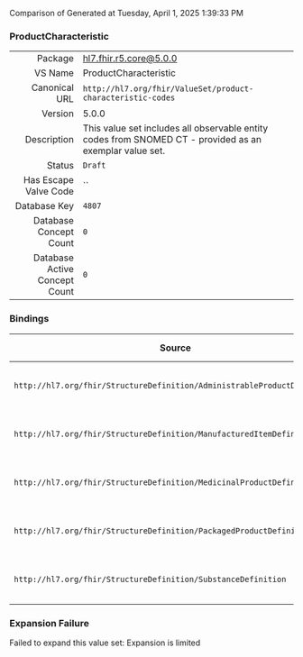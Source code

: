 Comparison of 
Generated at Tuesday, April 1, 2025 1:39:33 PM

### ProductCharacteristic

|      |     |
| ---: | --- |
| Package | hl7.fhir.r5.core@5.0.0 |
| VS Name | ProductCharacteristic |
| Canonical URL | `http://hl7.org/fhir/ValueSet/product-characteristic-codes` |
| Version | 5.0.0 |
| Description | This value set includes all observable entity codes from SNOMED CT - provided as an exemplar value set. |
| Status | `Draft` |
| Has Escape Valve Code | `` |
| Database Key | `4807` |
| Database Concept Count | `0` |
| Database Active Concept Count | `0` |
### Bindings

| Source | Element | Binding | Strength | Element Short |
| ------ | ------- | ------- | -------- | ------------- |
| `http://hl7.org/fhir/StructureDefinition/AdministrableProductDefinition` | `AdministrableProductDefinition.property.type` | `http://hl7.org/fhir/ValueSet/product-characteristic-codes` | `Example` | A code expressing the type of characteristic |
| `http://hl7.org/fhir/StructureDefinition/ManufacturedItemDefinition` | `ManufacturedItemDefinition.property.type` | `http://hl7.org/fhir/ValueSet/product-characteristic-codes` | `Example` | A code expressing the type of characteristic |
| `http://hl7.org/fhir/StructureDefinition/MedicinalProductDefinition` | `MedicinalProductDefinition.characteristic.type` | `http://hl7.org/fhir/ValueSet/product-characteristic-codes` | `Example` | A code expressing the type of characteristic |
| `http://hl7.org/fhir/StructureDefinition/PackagedProductDefinition` | `PackagedProductDefinition.packaging.property.type` | `http://hl7.org/fhir/ValueSet/product-characteristic-codes` | `Example` | A code expressing the type of characteristic |
| `http://hl7.org/fhir/StructureDefinition/SubstanceDefinition` | `SubstanceDefinition.property.type` | `http://hl7.org/fhir/ValueSet/product-characteristic-codes` | `Example` | A code expressing the type of property |

### Expansion Failure

Failed to expand this value set: Expansion is limited
